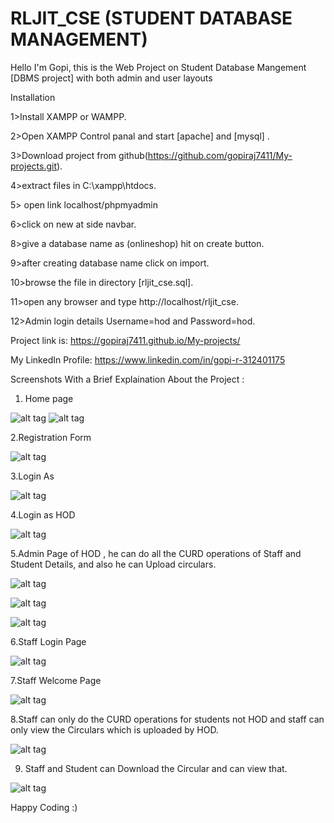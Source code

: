 # RLJIT_CSE (STUDENT DATABASE MANAGEMENT)

 Hello I'm Gopi, this is the  Web Project on Student Database Mangement [DBMS project] with both admin and user layouts 
 
Installation

1>Install XAMPP or WAMPP.

2>Open XAMPP Control panal and start [apache] and [mysql] .

3>Download project from github(https://github.com/gopiraj7411/My-projects.git).

4>extract files in C:\xampp\htdocs.

5> open link localhost/phpmyadmin

6>click on new at side navbar.

8>give a database name as (onlineshop) hit on create button.

9>after creating database name click on import.

10>browse the file in directory [rljit_cse.sql].

11>open any browser and type http://localhost/rljit_cse.

12>Admin login details Username=hod and Password=hod.


Project link is: https://gopiraj7411.github.io/My-projects/

 
My LinkedIn Profile: https://www.linkedin.com/in/gopi-r-312401175



Screenshots With a Brief Explaination About the Project :

1. Home page

![alt tag](https://user-images.githubusercontent.com/49103837/74551782-d6b45100-4f79-11ea-8696-444aacb0d61c.png "Description goes here")
![alt tag](https://user-images.githubusercontent.com/49103837/74553012-75da4800-4f7c-11ea-9d39-2fdf522a4ee1.png)

2.Registration Form

 ![alt tag](https://user-images.githubusercontent.com/49103837/74553226-e5503780-4f7c-11ea-8997-a0bf9e5f4a12.png)
 
3.Login As

 ![alt tag](https://user-images.githubusercontent.com/49103837/74553273-09ac1400-4f7d-11ea-9b0e-f3bd3ad93c15.png)
 
4.Login as HOD

![alt tag](https://user-images.githubusercontent.com/49103837/74553414-598adb00-4f7d-11ea-8977-ea1caa118485.png)

5.Admin Page of HOD , he can do all the CURD operations of Staff and Student Details, and also he can Upload circulars.

![alt tag](https://user-images.githubusercontent.com/49103837/74553554-a8387500-4f7d-11ea-8f61-092ec0cf175c.png )

![alt tag](https://user-images.githubusercontent.com/49103837/74553757-01a0a400-4f7e-11ea-9630-9e43485f8dd1.png)

![alt tag](https://user-images.githubusercontent.com/49103837/74553848-2a289e00-4f7e-11ea-9757-b9414769b692.png)

6.Staff Login Page

![alt tag](https://user-images.githubusercontent.com/49103837/74553982-7673de00-4f7e-11ea-8a18-7f40a42633fd.png)

7.Staff Welcome Page

  ![alt tag](https://user-images.githubusercontent.com/49103837/74554194-f0a46280-4f7e-11ea-967b-5b2ba8c04bff.png)
 
8.Staff can only do the CURD operations for students not HOD and staff can only view the Circulars which is uploaded by HOD.

![alt tag](https://user-images.githubusercontent.com/49103837/74554352-5abd0780-4f7f-11ea-9c1b-37fa3510d59e.png)

9. Staff and Student can Download the Circular and can view that.

![alt tag](https://user-images.githubusercontent.com/49103837/74554724-33b30580-4f80-11ea-8290-9061ed911ac5.png)


Happy Coding :)







 

  
  
